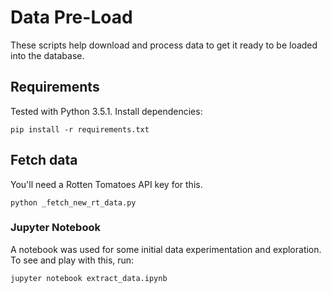 # Data Pre-Load

These scripts help download and process data to get it ready to be loaded into the database.

## Requirements

Tested with Python 3.5.1. Install dependencies:

```
pip install -r requirements.txt
```

## Fetch data

You'll need a Rotten Tomatoes API key for this.

```
python _fetch_new_rt_data.py
```

### Jupyter Notebook

A notebook was used for some initial data experimentation and exploration. To see and play with this, run:

```
jupyter notebook extract_data.ipynb
```

